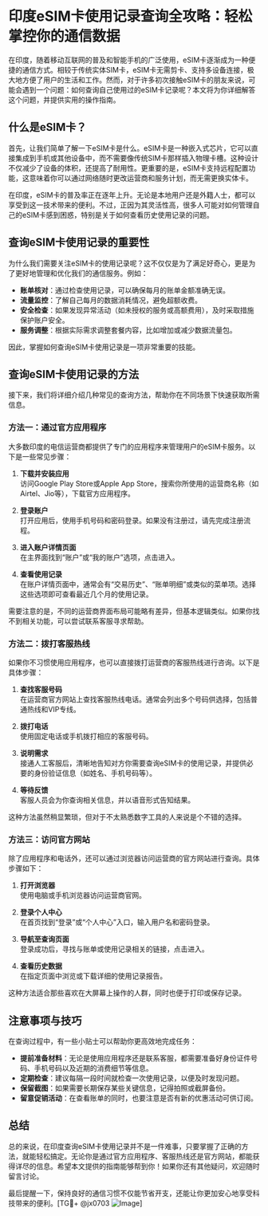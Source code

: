 # 印度eSIM卡使用记录查询全攻略：轻松掌控你的通信数据

在印度，随着移动互联网的普及和智能手机的广泛使用，eSIM卡逐渐成为一种便捷的通信方式。相较于传统实体SIM卡，eSIM卡无需剪卡、支持多设备连接，极大地方便了用户的生活和工作。然而，对于许多初次接触eSIM卡的朋友来说，可能会遇到一个问题：如何查询自己使用过的eSIM卡记录呢？本文将为你详细解答这个问题，并提供实用的操作指南。

## 什么是eSIM卡？

首先，让我们简单了解一下eSIM卡是什么。eSIM卡是一种嵌入式芯片，它可以直接集成到手机或其他设备中，而不需要像传统SIM卡那样插入物理卡槽。这种设计不仅减少了设备的体积，还提高了耐用性。更重要的是，eSIM卡支持远程配置功能，这意味着你可以通过网络随时更改运营商和服务计划，而无需更换实体卡。

在印度，eSIM卡的普及率正在逐年上升。无论是本地用户还是外籍人士，都可以享受到这一技术带来的便利。不过，正因为其灵活性高，很多人可能对如何管理自己的eSIM卡感到困惑，特别是关于如何查看历史使用记录的问题。

## 查询eSIM卡使用记录的重要性

为什么我们需要关注eSIM卡的使用记录呢？这不仅仅是为了满足好奇心，更是为了更好地管理和优化我们的通信服务。例如：

- **账单核对**：通过检查使用记录，可以确保每月的账单金额准确无误。
- **流量监控**：了解自己每月的数据消耗情况，避免超额收费。
- **安全检查**：如果发现异常活动（如未授权的服务或高额费用），及时采取措施保护账户安全。
- **服务调整**：根据实际需求调整套餐内容，比如增加或减少数据流量包。

因此，掌握如何查询eSIM卡使用记录是一项非常重要的技能。

## 查询eSIM卡使用记录的方法

接下来，我们将详细介绍几种常见的查询方法，帮助你在不同场景下快速获取所需信息。

### 方法一：通过官方应用程序

大多数印度的电信运营商都提供了专门的应用程序来管理用户的eSIM卡服务。以下是一些常见步骤：

1. **下载并安装应用**  
   访问Google Play Store或Apple App Store，搜索你所使用的运营商名称（如Airtel、Jio等），下载官方应用程序。

2. **登录账户**  
   打开应用后，使用手机号码和密码登录。如果没有注册过，请先完成注册流程。

3. **进入账户详情页面**  
   在主界面找到“账户”或“我的账户”选项，点击进入。

4. **查看使用记录**  
   在账户详情页面中，通常会有“交易历史”、“账单明细”或类似的菜单项。选择这些选项即可查看最近几个月的使用记录。

需要注意的是，不同的运营商界面布局可能略有差异，但基本逻辑类似。如果你找不到相关功能，可以尝试联系客服寻求帮助。

### 方法二：拨打客服热线

如果你不习惯使用应用程序，也可以直接拨打运营商的客服热线进行咨询。以下是具体步骤：

1. **查找客服号码**  
   在运营商官方网站上查找客服热线电话。通常会列出多个号码供选择，包括普通热线和VIP专线。

2. **拨打电话**  
   使用固定电话或手机拨打相应的客服号码。

3. **说明需求**  
   接通人工客服后，清晰地告知对方你需要查询eSIM卡的使用记录，并提供必要的身份验证信息（如姓名、手机号码等）。

4. **等待反馈**  
   客服人员会为你查询相关信息，并以语音形式告知结果。

这种方法虽然稍显繁琐，但对于不太熟悉数字工具的人来说是个不错的选择。

### 方法三：访问官方网站

除了应用程序和电话外，还可以通过浏览器访问运营商的官方网站进行查询。具体步骤如下：

1. **打开浏览器**  
   使用电脑或手机浏览器访问运营商官网。

2. **登录个人中心**  
   在首页找到“登录”或“个人中心”入口，输入用户名和密码登录。

3. **导航至查询页面**  
   登录成功后，寻找与账单或使用记录相关的链接，点击进入。

4. **查看历史数据**  
   在指定页面中浏览或下载详细的使用记录报告。

这种方法适合那些喜欢在大屏幕上操作的人群，同时也便于打印或保存记录。

## 注意事项与技巧

在查询过程中，有一些小贴士可以帮助你更高效地完成任务：

- **提前准备材料**：无论是使用应用程序还是联系客服，都需要准备好身份证件号码、手机号码以及近期的消费细节等信息。
- **定期检查**：建议每隔一段时间就检查一次使用记录，以便及时发现问题。
- **保留截图**：如果需要长期保存某些关键信息，记得拍照或截屏备份。
- **留意促销活动**：在查看账单的同时，也要注意是否有新的优惠活动可供订阅。

## 总结

总的来说，在印度查询eSIM卡使用记录并不是一件难事，只要掌握了正确的方法，就能轻松搞定。无论你是通过官方应用程序、客服热线还是官方网站，都能获得详尽的信息。希望本文提供的指南能够帮到你！如果你还有其他疑问，欢迎随时留言讨论。

最后提醒一下，保持良好的通信习惯不仅能节省开支，还能让你更加安心地享受科技带来的便利。[TG💪+ @jx0703 ![Image](https://github.com/user-attachments/assets/dbca1d08-cadb-493c-b0ec-ad6f7a83f270)]